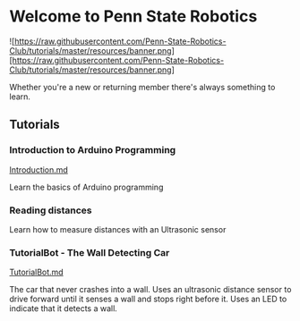 # Welcome to Penn State Robotics
![https://raw.githubusercontent.com/Penn-State-Robotics-Club/tutorials/master/resources/banner.png][https://raw.githubusercontent.com/Penn-State-Robotics-Club/tutorials/master/resources/banner.png]

Whether you're a new or returning member there's always something to learn.

## Tutorials
### Introduction to Arduino Programming
[Introduction.md](https://github.com/Penn-State-Robotics-Club/tutorials/tree/master/Introduction.md)

Learn the basics of Arduino programming

### Reading distances
Learn how to measure distances with an Ultrasonic sensor 

### TutorialBot - The Wall Detecting Car

[TutorialBot.md](https://github.com/Penn-State-Robotics-Club/tutorials/blob/master/TutorialBot.md)

The car that never crashes into a wall. Uses an ultrasonic distance sensor to drive forward until it senses a wall and stops right before it. Uses an LED to indicate that it detects a wall.



<!--stackedit_data:
eyJoaXN0b3J5IjpbMTgxNTI4NzU2MSwtMTA4MTYxNDgzOCwxMT
gxOTI5NjAyLDE1NDUzMDQ1OCwtMjAyMzA3MDU1LDE1NDgxMzk5
NjEsLTE0MDU0OTcxMzhdfQ==
-->